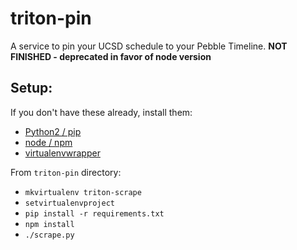 # triton-pin
A service to pin your UCSD schedule to your Pebble Timeline.
**NOT FINISHED - deprecated in favor of node version**

## Setup:

If you don't have these already, install them:

- [Python2 / pip](https://pip.pypa.io/en/stable/installing.html)
- [node / npm](https://nodejs.org/download/)
- [virtualenvwrapper](https://virtualenvwrapper.readthedocs.org/en/latest/install.html)

From `triton-pin` directory:

- `mkvirtualenv triton-scrape`
- `setvirtualenvproject`
- `pip install -r requirements.txt`
- `npm install`
- `./scrape.py`
